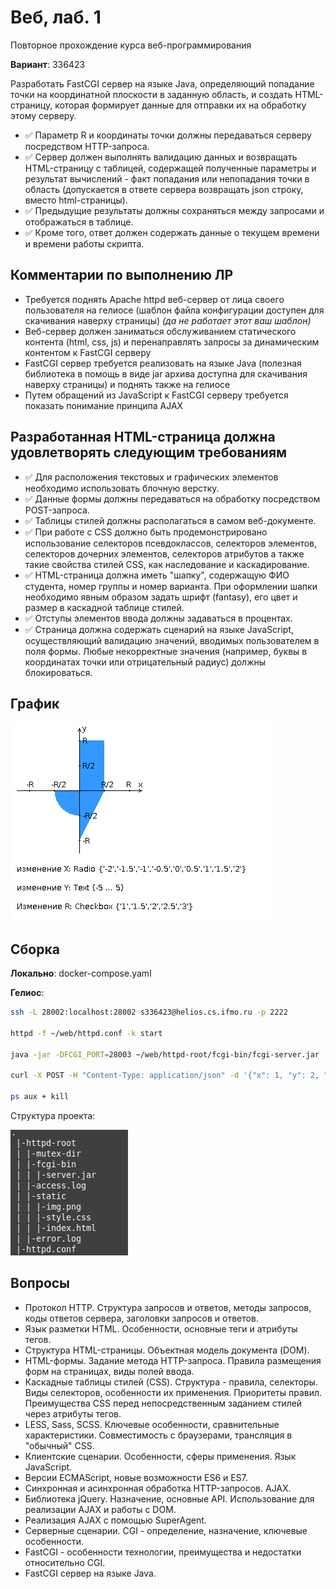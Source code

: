 # Веб, лаб. 1
Повторное прохождение курса веб-программирования

**Вариант**: 336423

Разработать FastCGI сервер на языке Java, определяющий попадание точки на координатной плоскости в заданную область, и создать HTML-страницу, которая формирует данные для отправки их на обработку этому серверу.

- ✅ Параметр R и координаты точки должны передаваться серверу посредством HTTP-запроса. 
- ✅ Сервер должен выполнять валидацию данных и возвращать HTML-страницу с таблицей, содержащей полученные параметры и результат вычислений - факт попадания или непопадания точки в область (допускается в ответе сервера возвращать json строку, вместо html-страницы). 
- ✅ Предыдущие результаты должны сохраняться между запросами и отображаться в таблице. 
- ✅ Кроме того, ответ должен содержать данные о текущем времени и времени работы скрипта.

## Комментарии по выполнению ЛР
- Требуется поднять Apache httpd веб-сервер от лица своего пользователя на гелиосе (шаблон файла конфигурации доступен для скачивания наверху страницы) _(да не работает этот ваш шаблон)_
- Веб-сервер должен заниматься обслуживанием статического контента (html, css, js) и перенаправлять запросы за динамическим контентом к FastCGI серверу
- FastCGI сервер требуется реализовать на языке Java (полезная библиотека в помощь в виде jar архива доступна для скачивания наверху страницы) и поднять также на гелиосе
- Путем обращений из JavaScript к FastCGI серверу требуется показать понимание принципа AJAX

## Разработанная HTML-страница должна удовлетворять следующим требованиям
- ✅ Для расположения текстовых и графических элементов необходимо использовать блочную верстку.
- ✅ Данные формы должны передаваться на обработку посредством POST-запроса.
- ✅ Таблицы стилей должны располагаться в самом веб-документе.
- ✅ При работе с CSS должно быть продемонстрировано использование селекторов псевдоклассов, селекторов элементов, селекторов дочерних элементов, селекторов атрибутов а также такие свойства стилей CSS, как наследование и каскадирование.
- ✅ HTML-страница должна иметь "шапку", содержащую ФИО студента, номер группы и номер варианта. При оформлении шапки необходимо явным образом задать шрифт (fantasy), его цвет и размер в каскадной таблице стилей.
- ✅ Отступы элементов ввода должны задаваться в процентах.
- ✅ Страница должна содержать сценарий на языке JavaScript, осуществляющий валидацию значений, вводимых пользователем в поля формы. Любые некорректные значения (например, буквы в координатах точки или отрицательный радиус) должны блокироваться.

## График
![img.png](assets/img.png)

## Сборка
**Локально**: docker-compose.yaml

**Гелиос**:
```bash
ssh -L 28002:localhost:28002 s336423@helios.cs.ifmo.ru -p 2222

httpd -f ~/web/httpd.conf -k start 

java -jar -DFCGI_PORT=28003 ~/web/httpd-root/fcgi-bin/fcgi-server.jar

curl -X POST -H "Content-Type: application/json" -d '{"x": 1, "y": 2, "r": [1.5]}' http://localhost:28002/fcgi-bin/fcgi-server.jar

ps aux + kill
```

Структура проекта:

![img_1.png](assets/img_1.png)

## Вопросы
- Протокол HTTP. Структура запросов и ответов, методы запросов, коды ответов сервера, заголовки запросов и ответов.
- Язык разметки HTML. Особенности, основные теги и атрибуты тегов.
- Структура HTML-страницы. Объектная модель документа (DOM).
- HTML-формы. Задание метода HTTP-запроса. Правила размещения форм на страницах, виды полей ввода.
- Каскадные таблицы стилей (CSS). Структура - правила, селекторы. Виды селекторов, особенности их применения. Приоритеты правил. Преимущества CSS перед непосредственным заданием стилей через атрибуты тегов.
- LESS, Sass, SCSS. Ключевые особенности, сравнительные характеристики. Совместимость с браузерами, трансляция в "обычный" CSS.
- Клиентские сценарии. Особенности, сферы применения. Язык JavaScript.
- Версии ECMAScript, новые возможности ES6 и ES7.
- Синхронная и асинхронная обработка HTTP-запросов. AJAX.
- Библиотека jQuery. Назначение, основные API. Использование для реализации AJAX и работы с DOM.
- Реализация AJAX с помощью SuperAgent.
- Серверные сценарии. CGI - определение, назначение, ключевые особенности.
- FastCGI - особенности технологии, преимущества и недостатки относительно CGI.
- FastCGI сервер на языке Java.

